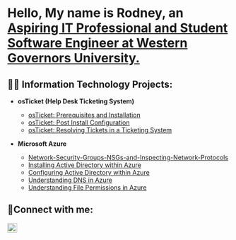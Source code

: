 <h1>Hello, My name is Rodney, an <a href="https://linkedin.com/in/rodneyachery">Aspiring IT Professional and Student Software Engineer at Western Governors University. </a></h1>

<h2>👨‍💻 Information Technology Projects:</h2>

- <b>osTicket (Help Desk Ticketing System)</b>
  - [osTicket: Prerequisites and Installation](https://github.com/RodneyChery/osticket-prereqs)
  - [osTicket: Post Install Configuration](https://github.com/RodneyChery/OsTicket---post-install-Configuration/blob/main/README.md)
  - [osTicket: Resolving Tickets in a Ticketing System](https://github.com/RodneyChery/Resolving-Tickets-in-a-Ticketing-System-)
    
    
- <b>Microsoft Azure</b>

  - [Network-Security-Groups-NSGs-and-Inspecting-Network-Protocols](https://github.com/RodneyChery/Network-Security-Groups-NSGs-and-Inspecting-Network-Protocols)
  - [Installing Active Directory within Azure](https://github.com/RodneyChery/Installing-Active-Directory-within-Azure/blob/main/README.md)
  - [Configuring Active Directory within Azure](https://github.com/RodneyChery/configure-ad)
  - [Understanding DNS in Azure](https://github.com/RodneyChery/Understanding-DNS-in-Azure)
  - [Understanding File Permissions in Azure](https://github.com/RodneyChery/Understanding-File-Permissions-in-Azure)


    

<h2>🤳Connect with me:</h2>


[<img align="left" alt="Rodney | LinkedIn" width="22px" src="https://cdn.jsdelivr.net/npm/simple-icons@v3/icons/linkedin.svg" />][linkedin]




[linkedin]: https://linkedin.com/in/rodneyachery
